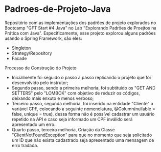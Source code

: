 # Padroes-de-Projeto-Java

Repositório com as implementações dos padrões de projeto explorados no Bootcamp "GFT Start #4 Java" no Lab "Explorando Padrões de Proejtos na Prática com Java". Especificamente, esse projeto explorou alguns padrões usando o Spring Framework, são eles:

- Singleton
- Strategy/Repository
- Facade

Processo de Construção do Projeto
- Inicialmente foi seguido o passo a passo replicando o projeto que foi desenvolvido pelo instrutor;
- Segundo passo, sendo a primeira melhoria, foi subtituido os "GET AND SETTERS" pelo "LOMBOK" com objetivo de reduzir os códigos, deixando mais enxuto e menos verboso;
- Terceiro passo, segunda melhoria, foi inserido na entidade "Cliente" a variável CPF, colocando a seguinte nomenclatura, @Column(nullable = false, unique = true), dessa forma não é possível cadastrar um usuário repetido na API e caso seja informado um CPF inválido será apresentado um erro.
- Quarto passo, terceira melhoria, Criação da Classe "ClientNotFoundException" para que no momento que seja solicitado um ID que não exista cadastrado seja apresentado uma mensagem de erro tradada.
